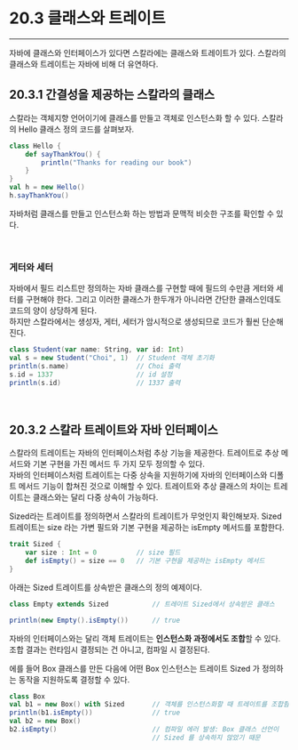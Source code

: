 # 20.3  클래스와 트레이트

---

자바에 클래스와 인터페이스가 있다면 스칼라에는 클래스와 트레이트가 있다. 스칼라의 클래스와 트레이트는 자바에 비해 더 유연하다.  


## 20.3.1 간결성을 제공하는 스칼라의 클래스

스칼라는 객체지향 언어이기에 클래스를 만들고 객체로 인스턴스화 할 수 있다. 스칼라의 Hello 클래스 정의 코드를 살펴보자.  

```scala
class Hello {
    def sayThankYou() {
        println("Thanks for reading our book")
    }
}
val h = new Hello()
h.sayThankYou()
```

자바처럼 클래스를 만들고 인스턴스화 하는 방법과 문맥적 비슷한 구조를 확인할 수 있다.  

<br>

### 게터와 세터

자바에서 필드 리스트만 정의하는 자바 클래스를 구현할 때에 필드의 수만큼 게터와 세터를 구현해야 한다. 그리고 이러한 클래스가 한두개가 아니라면 간단한 클래스인데도 코드의 양이 상당하게 된다.  
하지만 스칼라에서는 생성자, 게터, 세터가 암시적으로 생성되므로 코드가 훨씬 단순해진다.  


```scala
class Student(var name: String, var id: Int)
val s = new Student("Choi", 1)  // Student 객체 초기화
println(s.name)                 // Choi 출력
s.id = 1337                     // id 설정
println(s.id)                   // 1337 출력
```


<br>

## 20.3.2 스칼라 트레이트와 자바 인터페이스

스칼라의 트레이트는 자바의 인터페이스처럼 추상 기능을 제공한다. 트레이트로 추상 메서드와 기본 구현을 가진 메서드 두 가지 모두 정의할 수 있다.  
자바의 인터페이스처럼 트레이트는 다중 상속을 지원하기에 자바의 인터페이스와 디폴트 메서드 기능이 합쳐진 것으로 이해할 수 있다. 트레이트와 추상 클래스의 차이는 트레이트는 클래스와는 달리 다중 상속이 가능하다.  

Sized라는 트레이트를 정의하면서 스칼라의 트레이트가 무엇인지 확인해보자. Sized 트레이트는 size 라는 가변 필드와 기본 구현을 제공하는 isEmpty 메서드를 포함한다.  

```scala
trait Sized {
    var size : Int = 0			// size 필드
    def isEmpty() = size == 0	// 기본 구현을 제공하는 isEmpty 메서드
}
```

아래는 Sized 트레이트를 상속받은 클래스의 정의 예제이다.  

```scala
class Empty extends Sized			// 트레이트 Sized에서 상속받은 클래스

println(new Empty().isEmpty())		// true
```

자바의 인터페이스와는 달리 객체 트레이트는 **인스턴스화 과정에서도 조합**할 수 있다. 조합 결과는 런타임시 결정되는 건 아니고, 컴파일 시 결정된다.  

에를 들어 Box 클래스를 만든 다음에 어떤 Box 인스턴스는 트레이트 Sized 가 정의하는 동작을 지원하도록 결정할 수 있다.  

```scala
class Box
val b1 = new Box() with Sized 		// 객체를 인스턴스화할 때 트레이트를 조합함
println(b1.isEmpty()) 				// true
val b2 = new Box()
b2.isEmpty()						// 컴파일 에러 발생: Box 클래스 선언이
									// Sized 를 상속하지 않았기 때문
```

